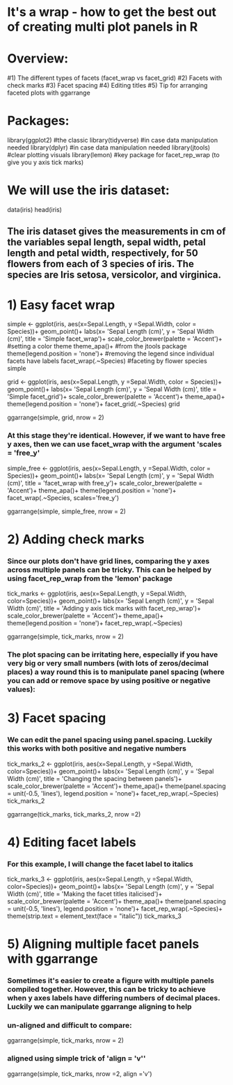 # It's a wrap - how to get the best out of creating multi plot panels in R

# Overview:
#1) The different types of facets (facet_wrap vs facet_grid)
#2) Facets with check marks
#3) Facet spacing
#4) Editing titles
#5) Tip for arranging faceted plots with ggarrange


# Packages:
library(ggplot2) #the classic
library(tidyverse) #in case data manipulation needed
library(dplyr) #in case data manipulation needed
library(jtools) #clear plotting visuals
library(lemon) #key package for facet_rep_wrap (to give you y axis tick marks)

# We will use the iris dataset:
data(iris)
head(iris)
## The iris dataset gives the measurements in cm of the variables sepal length, sepal width, petal length and petal width, respectively, for 50 flowers from each of 3 species of iris. The species are Iris setosa, versicolor, and virginica.

# 1) Easy facet wrap
simple <- ggplot(iris, aes(x=Sepal.Length, y =Sepal.Width, color = Species))+
  geom_point()+
  labs(x= 'Sepal Length (cm)', y = 'Sepal Width (cm)', title = 'Simple facet_wrap')+
  scale_color_brewer(palette = 'Accent')+ #setting a color theme
  theme_apa()+ #from the jtools package
  theme(legend.position = 'none')+ #removing the legend since individual facets have labels
  facet_wrap(.~Species) #faceting by flower species
simple


grid <- ggplot(iris, aes(x=Sepal.Length, y =Sepal.Width, color = Species))+
  geom_point()+
  labs(x= 'Sepal Length (cm)', y = 'Sepal Width (cm)', title = 'Simple facet_grid')+
  scale_color_brewer(palette = 'Accent')+
  theme_apa()+
  theme(legend.position = 'none')+
  facet_grid(.~Species)
grid

ggarrange(simple, grid, nrow = 2)

### At this stage they're identical. However, if we want to have free y axes, then we can use facet_wrap with the argument 'scales = 'free_y'

simple_free <- ggplot(iris, aes(x=Sepal.Length, y =Sepal.Width, color = Species))+
  geom_point()+
  labs(x= 'Sepal Length (cm)', y = 'Sepal Width (cm)', title = 'facet_wrap with free_y')+
  scale_color_brewer(palette = 'Accent')+
  theme_apa()+
  theme(legend.position = 'none')+
  facet_wrap(.~Species, scales='free_y')

ggarrange(simple, simple_free, nrow = 2)

# 2) Adding check marks
### Since our plots don't have grid lines, comparing the y axes across multiple panels can be tricky. This can be helped by using facet_rep_wrap from the 'lemon' package

tick_marks <- ggplot(iris, aes(x=Sepal.Length, y =Sepal.Width, color=Species))+
  geom_point()+
  labs(x= 'Sepal Length (cm)', y = 'Sepal Width (cm)', title = 'Adding y axis tick marks with facet_rep_wrap')+
  scale_color_brewer(palette = 'Accent')+
  theme_apa()+
  theme(legend.position = 'none')+
  facet_rep_wrap(.~Species)

ggarrange(simple, tick_marks, nrow = 2)

### The plot spacing can be irritating here, especially if you have very big or very small numbers (with lots of zeros/decimal places) a way round this is to manipulate panel spacing (where you can add or remove space by using positive or negative values):

# 3) Facet spacing
### We can edit the panel spacing using panel.spacing. Luckily this works with both positive and negative numbers

tick_marks_2 <- ggplot(iris, aes(x=Sepal.Length, y =Sepal.Width, color=Species))+
  geom_point()+
  labs(x= 'Sepal Length (cm)', y = 'Sepal Width (cm)', title = 'Changing the spacing between panels')+
  scale_color_brewer(palette = 'Accent')+
  theme_apa()+
  theme(panel.spacing = unit(-0.5, 'lines'), legend.position = 'none')+
  facet_rep_wrap(.~Species)
tick_marks_2

ggarrange(tick_marks, tick_marks_2, nrow =2)


# 4) Editing facet labels
### For this example, I will change the facet label to italics
tick_marks_3 <- ggplot(iris, aes(x=Sepal.Length, y =Sepal.Width, color=Species))+
  geom_point()+
  labs(x= 'Sepal Length (cm)', y = 'Sepal Width (cm)', title = 'Making the facet titles italicised')+
  scale_color_brewer(palette = 'Accent')+
  theme_apa()+
  theme(panel.spacing = unit(-0.5, 'lines'), legend.position = 'none')+
  facet_rep_wrap(.~Species)+
  theme(strip.text = element_text(face = "italic"))
tick_marks_3


# 5) Aligning multiple facet panels with ggarrange
### Sometimes it's easier to create a figure with multiple panels compiled together. However, this can be tricky to achieve when y axes labels have differing numbers of decimal places. Luckily we can manipulate ggarrange aligning to help

### un-aligned and difficult to compare:
ggarrange(simple, tick_marks, nrow = 2) 

### aligned using simple trick of 'align = 'v''
ggarrange(simple, tick_marks, nrow =2, align ='v')


